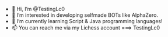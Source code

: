 - 👋 Hi, I’m @TestingLc0
- 👀 I’m interested in developing selfmade BOTs like AlphaZero.
- 🌱 I’m currently learning Script & Java programming languages!
- 📫 You can reach me via my Lichess account ===> TestingLc0

<!---
TestingLc0/TestingLc0 is a ✨ special ✨ repository because its `README.md` (this file) appears on your GitHub profile.
You can click the Preview link to take a look at your changes.
--->
